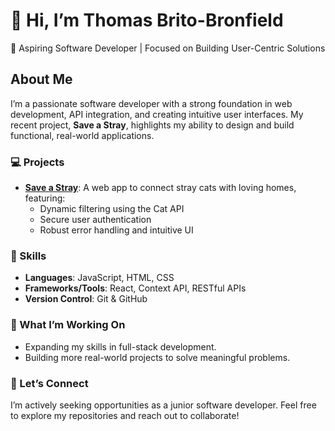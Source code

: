 # 👋 Hi, I’m Thomas Brito-Bronfield  
🌟 Aspiring Software Developer | Focused on Building User-Centric Solutions  

## About Me
I’m a passionate software developer with a strong foundation in web development, API integration, and creating intuitive user interfaces. My recent project, **Save a Stray**, highlights my ability to design and build functional, real-world applications.

### 💻 Projects
- [**Save a Stray**](https://github.com/tomtom12065/save-a-stray): A web app to connect stray cats with loving homes, featuring:
  - Dynamic filtering using the Cat API
  - Secure user authentication
  - Robust error handling and intuitive UI

### 🔧 Skills
- **Languages**: JavaScript, HTML, CSS  
- **Frameworks/Tools**: React, Context API, RESTful APIs  
- **Version Control**: Git & GitHub  

### 🚀 What I’m Working On
- Expanding my skills in full-stack development.  
- Building more real-world projects to solve meaningful problems.  

### 💼 Let’s Connect
I’m actively seeking opportunities as a junior software developer. Feel free to explore my repositories and reach out to collaborate!  

